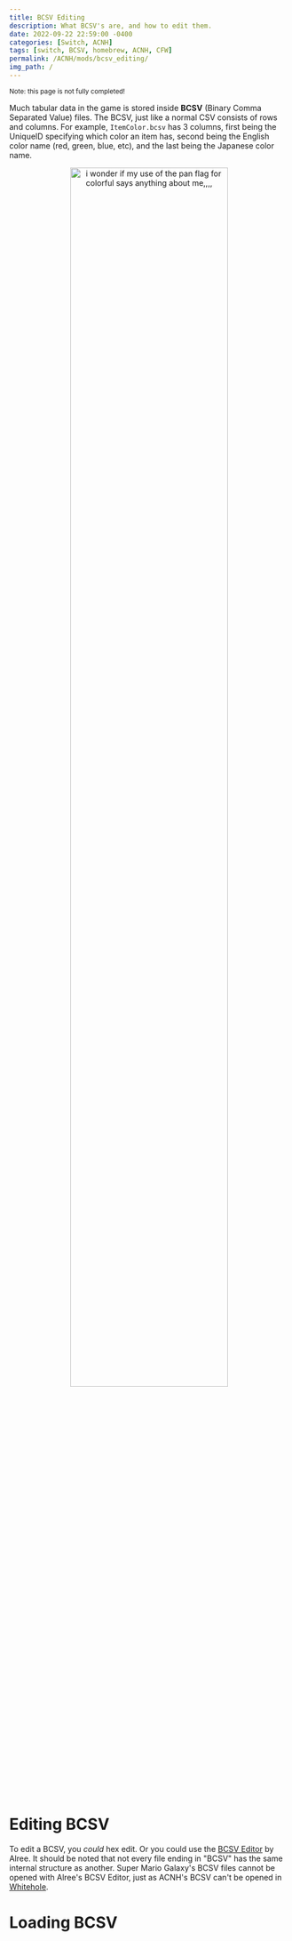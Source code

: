 ```yaml
---
title: BCSV Editing
description: What BCSV's are, and how to edit them.
date: 2022-09-22 22:59:00 -0400
categories: [Switch, ACNH]
tags: [switch, BCSV, homebrew, ACNH, CFW]
permalink: /ACNH/mods/bcsv_editing/
img_path: /
---
```


<sup>Note: this page is not fully completed!</sup>

Much tabular data in the game is stored inside **BCSV** (Binary Comma Separated Value) files. The BCSV, just like a normal CSV consists of rows and columns. For example, `ItemColor.bcsv` has 3 columns, first being the UniqueID specifying which color an item has, second being the English color name (red, green, blue, etc), and the last being the Japanese color name.

<p align="center">
  <img width="75%" src="../../assets/images/NH/mods/bcsv/ItemColor-bcsv.png" 
  title="i wonder if my use of the pan flag for colorful says anything about me,,,,"/>
</p>

# Editing BCSV

To edit a BCSV, you *could* hex edit. Or you could use the [BCSV Editor](https://gamebanana.com/tools/6825) by Alree. It should be noted that not every file ending in "BCSV" has the same internal structure as another. Super Mario Galaxy's BCSV files cannot be opened with Alree's BCSV Editor, just as ACNH's BCSV can't be opened in [Whitehole](https://github.com/SunakazeKun/Whitehole-Despaghettification).

# Loading BCSV